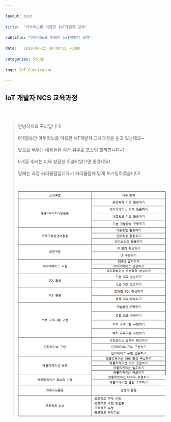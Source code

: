 ```yaml
---

layout: post

title:  "아두이노를 이용한 IoT개발자 교육"

subtitle: "아두이노를 이용한 IoT개발자 교육"

date:   2018-04-23 09:00:01 -0500

categories: Study

tags: IoT_Curriculum

---
```


## IoT 개발자 NCS 교육과정
<br>
<br>

>안녕하세요 꾸리입니다!
><br>
><br>
>6개월동안 아두이노를 이용한 IoT개발자 교육과정을 듣고 있는데요~
><br>
><br>
>앞으로 배우는 내용들을 실습 위주로 포스팅 할까합니다~!
><br>
><br>
>6개월 후에는 더욱 성장한 모습이었으면 좋겠네요!
><br>
><br>
>밑에는 과정 커리큘럼입니다~! 커리큘럼에 맞게 포스팅하겠습니다!
><br>
><br>
><br>
>
>![image](/image/IoT_image/IoT_img_00.png)



